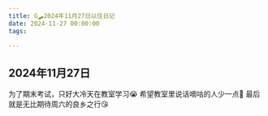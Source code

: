 ```yaml
---
title: G🛹2024年11月27日以往日记
date: 2024-11-27 00:00:00
tags:

---
```


## 2024年11月27日
为了期末考试，只好大冷天在教室学习😭
希望教室里说话嘀咕的人少一点🥺
最后就是无比期待周六的良乡之行😘